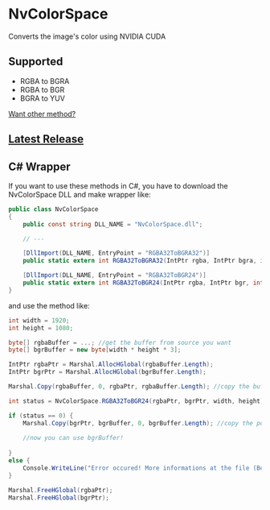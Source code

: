 # NvColorSpace
Converts the image's color using NVIDIA CUDA

## Supported
- RGBA to BGRA
- RGBA to BGR
- BGRA to YUV

[Want other method?](https://github.com/MineEric64/NvColorSpace/issues/new)

## [Latest Release](https://github.com/MineEric64/NvColorSpace/releases)

## C# Wrapper
If you want to use these methods in C#, you have to download the NvColorSpace DLL and make wrapper like:
```c#
public class NvColorSpace
{
    public const string DLL_NAME = "NvColorSpace.dll";

    // ---

    [DllImport(DLL_NAME, EntryPoint = "RGBA32ToBGRA32")]
    public static extern int RGBA32ToBGRA32(IntPtr rgba, IntPtr bgra, int width, int height);

    [DllImport(DLL_NAME, EntryPoint = "RGBA32ToBGR24")]
    public static extern int RGBA32ToBGR24(IntPtr rgba, IntPtr bgr, int width, int height);
}
```

and use the method like:
```c#
int width = 1920;
int height = 1080;

byte[] rgbaBuffer = ...; //get the buffer from source you want
byte[] bgrBuffer = new byte[width * height * 3];

IntPtr rgbaPtr = Marshal.AllocHGlobal(rgbaBuffer.Length);
IntPtr bgrPtr = Marshal.AllocHGlobal(bgrBuffer.Length);

Marshal.Copy(rgbaBuffer, 0, rgbaPtr, rgbaBuffer.Length); //copy the buffer to pointer

int status = NvColorSpace.RGBA32ToBGR24(rgbaPtr, bgrPtr, width, height); //int type can be changed to cudaError_t

if (status == 0) {
    Marshal.Copy(bgrPtr, bgrBuffer, 0, bgrBuffer.Length); //copy the pointer's data to buffer
    
    //now you can use bgrBuffer!
    
}
else {
    Console.WriteLine("Error occured! More informations at the file (BetterNvLog.log) or googling status code. ex) cuda runtime error 9");
}

Marshal.FreeHGlobal(rgbaPtr);
Marshal.FreeHGlobal(bgrPtr);
```
